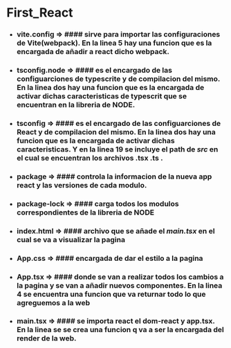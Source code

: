 # First_React

* ### vite.config =>  #### sirve para importar las configuraciones de Vite(webpack). En la linea 5 hay una funcion que es la encargada de añadir a react dicho webpack.

* ### tsconfig.node =>  #### es el encargado de las configuarciones de typescrite y de compilacion del mismo. En la linea dos hay una funcion que es la encargada de activar dichas caracteristicas de typescrit que se encuentran en la libreria de NODE.

* ### tsconfig =>  #### es el encargado de las configuarciones de React y de compilacion del mismo. En la linea dos hay una funcion que es la encargada de activar dichas caracteristicas. Y en la linea 19 se incluye el path de *src* en el cual se encuentran los archivos .tsx .ts .
* ### package  => #### controla la informacion de la nueva app react y las versiones de cada modulo.

* ### package-lock => #### carga todos los modulos correspondientes de la libreria de NODE 

* ### index.html  => #### archivo que se añade el *main.tsx* en el cual se va a visualizar la pagina

* ### App.css => #### encargada de dar el estilo a la pagina

* ### App.tsx => #### donde se van a realizar todos los cambios a la pagina y se van a añadir nuevos componentes. En la linea 4 se encuentra una funcion que va returnar todo lo que agreguemos a la web

* ### main.tsx =>  #### se importa react  el dom-react y app.tsx. En la linea se se crea una funcion q va a ser la encargada del render de la web.